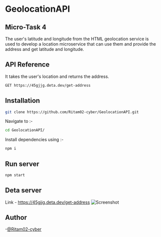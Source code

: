 # GeolocationAPI
## Micro-Task 4<br>
The user's latitude and longitude from the HTML geolocation service is used to develop a location microservice that can use them and provide the address and get latitude and longitude.
<br>
## API Reference
It takes the user's location and returns the address.
```bash
GET https://45gjjg.deta.dev/get-address
```

## Installation
```bash
git clone https://github.com/Ritam02-cyber/GeolocationAPI.git
```
Navigate to :-
```bash
cd GeolocationAPI/
```
Install dependencies using :-
```bash
npm i
```

## Run server
```bash
npm start
```

## Deta server
Link - https://45gjjg.deta.dev/get-address
![Screenshot](https://user-images.githubusercontent.com/62924322/212553520-4d9f6513-1ad9-43e0-9fc3-153e4710bd20.png)

## Author
-[@Ritam02-cyber](https://github.com/Ritam02-cyber)
